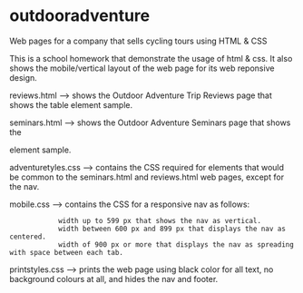 # outdooradventure
Web pages for a company that sells cycling tours using HTML &amp; CSS

This is a school homework that demonstrate the usage of html & css. It also shows the mobile/vertical layout of the web page for its web reponsive design.


reviews.html --> shows the Outdoor Adventure Trip Reviews page that shows the table element sample.

seminars.html --> shows the Outdoor Adventure Seminars page that shows the <form> element sample.
  
adventuretyles.css --> contains the CSS required for elements that would be common to the seminars.html and reviews.html web pages, except for the nav.
  
mobile.css --> contains the CSS for a responsive nav as follows: 
  
                width up to 599 px that shows the nav as vertical.
                width between 600 px and 899 px that displays the nav as centered.
                width of 900 px or more that displays the nav as spreading with space between each tab.
  
  
printstyles.css --> prints the web page using black color for all text, no background colours at all, and hides the nav and footer.
